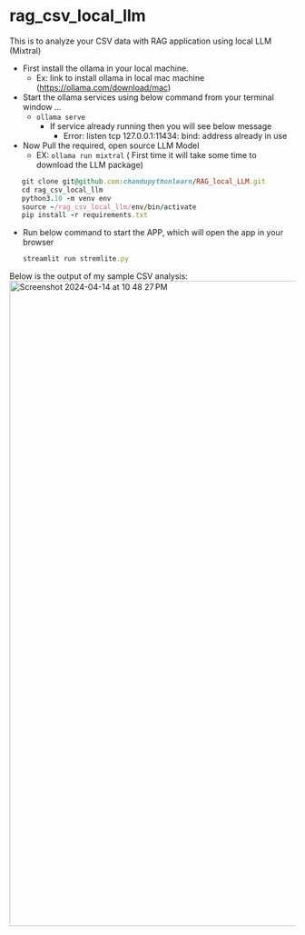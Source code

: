 # rag_csv_local_llm
This is to analyze your CSV data with RAG application using local LLM (Mixtral)

* First install the ollama in your local machine.
  * Ex: link to install ollama in local mac machine (https://ollama.com/download/mac)
* Start the ollama services using below command from your terminal window ...
    * ```ollama serve ```
      * If service already running then you will see below message
          * Error: listen tcp 127.0.0.1:11434: bind: address already in use
* Now Pull the required, open source LLM Model
    * EX: ```ollama run mixtral``` ( First time it will take some time to download the LLM package)

 ``` ruby
    git clone git@github.com:chandupythonlearn/RAG_local_LLM.git
    cd rag_csv_local_llm
    python3.10 -m venv env
    source ~/rag_csv_local_llm/env/bin/activate
    pip install -r requirements.txt
```
* Run below command to start the APP, which will open the app in your browser
  ``` ruby
  streamlit run stremlite.py
  ```
 

Below is the output of my sample CSV analysis:
<img width="1136" alt="Screenshot 2024-04-14 at 10 48 27 PM" src="https://github.com/chandupythonlearn/RAG_local_LLM/assets/95510176/2c5b5916-b574-4b79-b9a6-e708aa956b3a">
